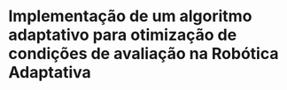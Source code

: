 # Implementação de um algoritmo adaptativo para otimização de condições de avaliação na Robótica Adaptativa


